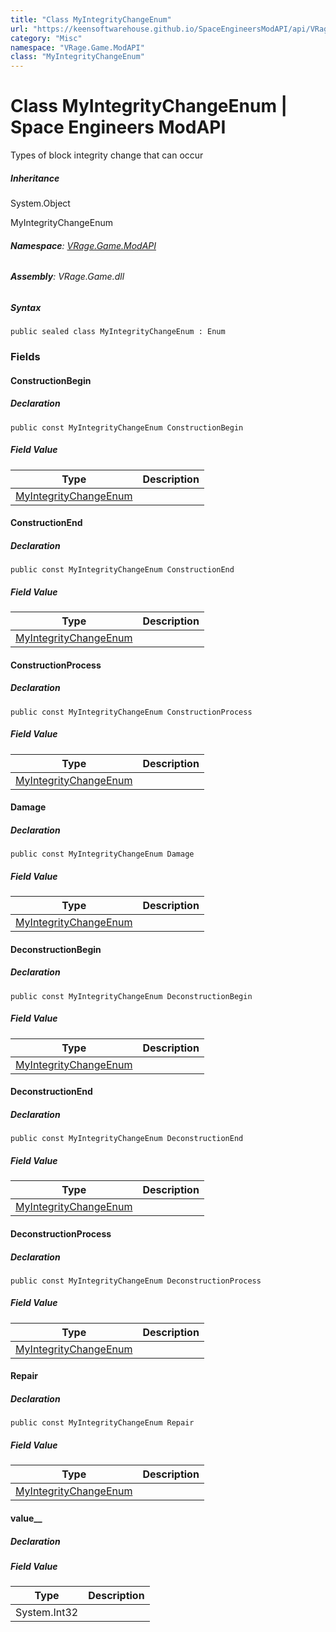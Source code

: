 ```yaml
---
title: "Class MyIntegrityChangeEnum"
url: "https://keensoftwarehouse.github.io/SpaceEngineersModAPI/api/VRage.Game.ModAPI.MyIntegrityChangeEnum.html"
category: "Misc"
namespace: "VRage.Game.ModAPI"
class: "MyIntegrityChangeEnum"
---
```


# Class MyIntegrityChangeEnum | Space Engineers ModAPI

Types of block integrity change that can occur

##### Inheritance

System.Object

MyIntegrityChangeEnum

###### **Namespace**: [VRage.Game.ModAPI](https://keensoftwarehouse.github.io/SpaceEngineersModAPI/api/VRage.Game.ModAPI.html)

###### **Assembly**: VRage.Game.dll

##### Syntax

```
public sealed class MyIntegrityChangeEnum : Enum
```

### Fields

#### ConstructionBegin

##### Declaration

```
public const MyIntegrityChangeEnum ConstructionBegin
```

##### Field Value

| Type | Description |
| --- | --- |
| [MyIntegrityChangeEnum](https://keensoftwarehouse.github.io/SpaceEngineersModAPI/api/VRage.Game.ModAPI.MyIntegrityChangeEnum.html) |     |

#### ConstructionEnd

##### Declaration

```
public const MyIntegrityChangeEnum ConstructionEnd
```

##### Field Value

| Type | Description |
| --- | --- |
| [MyIntegrityChangeEnum](https://keensoftwarehouse.github.io/SpaceEngineersModAPI/api/VRage.Game.ModAPI.MyIntegrityChangeEnum.html) |     |

#### ConstructionProcess

##### Declaration

```
public const MyIntegrityChangeEnum ConstructionProcess
```

##### Field Value

| Type | Description |
| --- | --- |
| [MyIntegrityChangeEnum](https://keensoftwarehouse.github.io/SpaceEngineersModAPI/api/VRage.Game.ModAPI.MyIntegrityChangeEnum.html) |     |

#### Damage

##### Declaration

```
public const MyIntegrityChangeEnum Damage
```

##### Field Value

| Type | Description |
| --- | --- |
| [MyIntegrityChangeEnum](https://keensoftwarehouse.github.io/SpaceEngineersModAPI/api/VRage.Game.ModAPI.MyIntegrityChangeEnum.html) |     |

#### DeconstructionBegin

##### Declaration

```
public const MyIntegrityChangeEnum DeconstructionBegin
```

##### Field Value

| Type | Description |
| --- | --- |
| [MyIntegrityChangeEnum](https://keensoftwarehouse.github.io/SpaceEngineersModAPI/api/VRage.Game.ModAPI.MyIntegrityChangeEnum.html) |     |

#### DeconstructionEnd

##### Declaration

```
public const MyIntegrityChangeEnum DeconstructionEnd
```

##### Field Value

| Type | Description |
| --- | --- |
| [MyIntegrityChangeEnum](https://keensoftwarehouse.github.io/SpaceEngineersModAPI/api/VRage.Game.ModAPI.MyIntegrityChangeEnum.html) |     |

#### DeconstructionProcess

##### Declaration

```
public const MyIntegrityChangeEnum DeconstructionProcess
```

##### Field Value

| Type | Description |
| --- | --- |
| [MyIntegrityChangeEnum](https://keensoftwarehouse.github.io/SpaceEngineersModAPI/api/VRage.Game.ModAPI.MyIntegrityChangeEnum.html) |     |

#### Repair

##### Declaration

```
public const MyIntegrityChangeEnum Repair
```

##### Field Value

| Type | Description |
| --- | --- |
| [MyIntegrityChangeEnum](https://keensoftwarehouse.github.io/SpaceEngineersModAPI/api/VRage.Game.ModAPI.MyIntegrityChangeEnum.html) |     |

#### value\_\_

##### Declaration

##### Field Value

| Type | Description |
| --- | --- |
| System.Int32 |     |